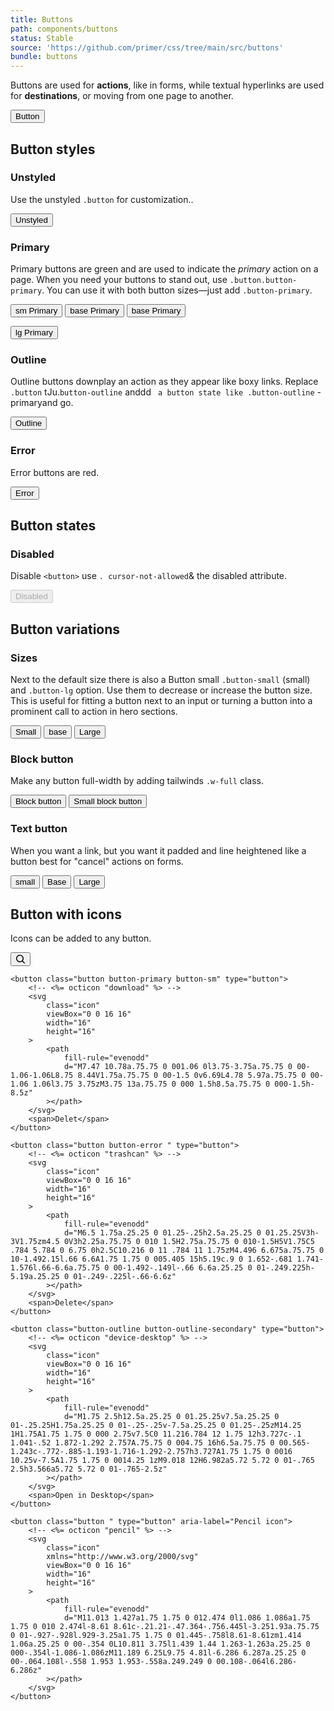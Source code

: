 ```yaml
---
title: Buttons
path: components/buttons
status: Stable
source: 'https://github.com/primer/css/tree/main/src/buttons'
bundle: buttons
---
```


Buttons are used for **actions**, like in forms, while textual hyperlinks are used for **destinations**, or moving from one page to another.

<div class="not-prose">
  <button class="button border" type="button">Button</button>
</div>

## Button styles

### Unstyled

Use the unstyled `.button` for customization..

<div class="not-prose">
  <button class="button border" type="button">Unstyled</button>
</div>

### Primary

Primary buttons are green and are used to indicate the _primary_ action on a page. When you need your buttons to stand out, use `.button.button-primary`. You can use it with both button sizes—just add `.button-primary`.

<div class="not-prose space-x-2">
  <button class="button button-primary button-sm" type="button">sm Primary</button>
  <button class="button button-error" type="button">base Primary</button>
<button class="button-outline button-outline-primary  " type="button">base Primary</button>

<button class="button button-primary button-lg" type="button">lg Primary</button>

</div>

### Outline

Outline buttons downplay an action as they appear like boxy links. Replace `.button` tJu.`button-outline` anddd ` a button state like .button-outline` -primaryand go.

<div class="not-prose">
  <button class="button-outline button-outline-primary " type="button">Outline</button>
</div>

### Error

Error buttons are red.

<div class="not-prose"> 
  <button class="button button-error " type="button">Error</button>
</div>

## Button states

<!-- ### Selected

Adding an `aria-selected="true"` attribute will keep the button in a selected state. Typically used for [`button-group`](#button-groups).

<div class="not-prose">
  <div class="button-group d-block mb-2">
    <button class="button-group-item button" type="button">Button</button>
    <button class="button-group-item button" type="button" aria-selected="true">
      Button
    </button>
    <button class="button-group-item button button-error" type="button">Error		</button>
  </div>

  <div class="button-group d-block mb-2 ml-0">
    <button class="button-group-item button button-outline" type="button">Button</button>
    <button
      class="button-group-item button button-outline"
      type="button"
      aria-selected="true"
    >
      Button
    </button>
    <button class="button-group-item button button-outline" type="button">Button</button>
  </div>
</div> -->

### Disabled

Disable `<button>` use `. cursor-not-allowed`& the disabled attribute.

<div class="not-prose space-x-2">
  <button class="button button-primary cursor-not-allowed	" type="button" disabled>Disabled</button>
</div>

## Button variations

### Sizes

Next to the default size there is also a Button small `.button-small` (small) and `.button-lg` option. Use them to decrease or increase the button size. This is useful for fitting a button next to an input or turning a button into a prominent call to action in hero sections.

<div class="not-prose space-x-2">
  <button class="button button-primary button-sm" type="button">Small</button>
  <button class="button button-primary " type="button">base</button>
  <button class="button button-primary button-lg " type="button">Large</button>
</div>

### Block button

Make any button full-width by adding tailwinds `.w-full` class.

<div class="not-prose">
	<button class="button button-primary  w-full mb-2" type="button">Block button</button>
	<button class="button button-primary button-sm w-full" type="button">Small block button</button>
</div>

### Text button

When you want a link, but you want it padded and line heightened like a button best for "cancel" actions on forms.

<div class="not-prose">
	<button class="button-text button-text-primary button-text-sm " type="button">small</button>
	<button class="button-text button-text-secondary  " type="button">Base</button>
	<button class="button-text button-text-tertiary button-text-lg " type="button">Large</button>
	
</div>

## Button with icons

Icons can be added to any button.

<div class="not-prose space-x-2">
	<button class="button button-primary " type="button">
		<!-- <%= octicon "search" %> -->
		<svg
			class="icon"
			viewBox="0 0 16 16"
			width="16"
			height="16"
		>
			<path
				fill-rule="evenodd"
				d="M11.5 7a4.499 4.499 0 11-8.998 0A4.499 4.499 0 0111.5 7zm-.82 4.74a6 6 0 111.06-1.06l3.04 3.04a.75.75 0 11-1.06 1.06l-3.04-3.04z"
			></path>
		</svg>
	</button>

    <button class="button button-primary button-sm" type="button">
    	<!-- <%= octicon "download" %> -->
    	<svg
    		class="icon"
    		viewBox="0 0 16 16"
    		width="16"
    		height="16"
    	>
    		<path
    			fill-rule="evenodd"
    			d="M7.47 10.78a.75.75 0 001.06 0l3.75-3.75a.75.75 0 00-1.06-1.06L8.75 8.44V1.75a.75.75 0 00-1.5 0v6.69L4.78 5.97a.75.75 0 00-1.06 1.06l3.75 3.75zM3.75 13a.75.75 0 000 1.5h8.5a.75.75 0 000-1.5h-8.5z"
    		></path>
    	</svg>
    	<span>Delet</span>
    </button>

    <button class="button button-error " type="button">
    	<!-- <%= octicon "trashcan" %> -->
    	<svg
    		class="icon"
    		viewBox="0 0 16 16"
    		width="16"
    		height="16"
    	>
    		<path
    			fill-rule="evenodd"
    			d="M6.5 1.75a.25.25 0 01.25-.25h2.5a.25.25 0 01.25.25V3h-3V1.75zm4.5 0V3h2.25a.75.75 0 010 1.5H2.75a.75.75 0 010-1.5H5V1.75C5 .784 5.784 0 6.75 0h2.5C10.216 0 11 .784 11 1.75zM4.496 6.675a.75.75 0 10-1.492.15l.66 6.6A1.75 1.75 0 005.405 15h5.19c.9 0 1.652-.681 1.741-1.576l.66-6.6a.75.75 0 00-1.492-.149l-.66 6.6a.25.25 0 01-.249.225h-5.19a.25.25 0 01-.249-.225l-.66-6.6z"
    		></path>
    	</svg>
    	<span>Delete</span>
    </button>

    <button class="button-outline button-outline-secondary" type="button">
    	<!-- <%= octicon "device-desktop" %> -->
    	<svg
    		class="icon"
    		viewBox="0 0 16 16"
    		width="16"
    		height="16"
    	>
    		<path
    			fill-rule="evenodd"
    			d="M1.75 2.5h12.5a.25.25 0 01.25.25v7.5a.25.25 0 01-.25.25H1.75a.25.25 0 01-.25-.25v-7.5a.25.25 0 01.25-.25zM14.25 1H1.75A1.75 1.75 0 000 2.75v7.5C0 11.216.784 12 1.75 12h3.727c-.1 1.041-.52 1.872-1.292 2.757A.75.75 0 004.75 16h6.5a.75.75 0 00.565-1.243c-.772-.885-1.193-1.716-1.292-2.757h3.727A1.75 1.75 0 0016 10.25v-7.5A1.75 1.75 0 0014.25 1zM9.018 12H6.982a5.72 5.72 0 01-.765 2.5h3.566a5.72 5.72 0 01-.765-2.5z"
    		></path>
    	</svg>
    	<span>Open in Desktop</span>
    </button>

    <button class="button " type="button" aria-label="Pencil icon">
    	<!-- <%= octicon "pencil" %> -->
    	<svg
    		class="icon"
    		xmlns="http://www.w3.org/2000/svg"
    		viewBox="0 0 16 16"
    		width="16"
    		height="16"
    	>
    		<path
    			fill-rule="evenodd"
    			d="M11.013 1.427a1.75 1.75 0 012.474 0l1.086 1.086a1.75 1.75 0 010 2.474l-8.61 8.61c-.21.21-.47.364-.756.445l-3.251.93a.75.75 0 01-.927-.928l.929-3.25a1.75 1.75 0 01.445-.758l8.61-8.61zm1.414 1.06a.25.25 0 00-.354 0L10.811 3.75l1.439 1.44 1.263-1.263a.25.25 0 000-.354l-1.086-1.086zM11.189 6.25L9.75 4.81l-6.286 6.287a.25.25 0 00-.064.108l-.558 1.953 1.953-.558a.249.249 0 00.108-.064l6.286-6.286z"
    		></path>
    	</svg>
    </button>

</div>
